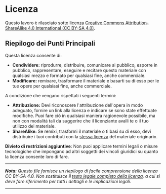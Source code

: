 # Licenza

Questo lavoro è rilasciato sotto licenza [Creative Commons Attribution-ShareAlike 4.0 International (CC BY-SA 4.0)](https://creativecommons.org/licenses/by-sa/4.0/).

## Riepilogo dei Punti Principali

Questa licenza consente di:

*   **Condividere:** riprodurre, distribuire, comunicare al pubblico, esporre in pubblico, rappresentare, eseguire e recitare questo materiale con qualsiasi mezzo e formato per qualsiasi fine, anche commerciale.
*   **Modificare:** remixare, trasformare il materiale e basarti su di esso per le tue opere per qualsiasi fine, anche commerciale.

A condizione che vengano rispettati i seguenti termini:

*   **Attribuzione:** Devi riconoscere l'attribuzione dell'opera in modo adeguato, fornire un link alla licenza e indicare se sono state effettuate modifiche. Puoi fare ciò in qualsiasi maniera ragionevole possibile, ma non con modalità tali da suggerire che il licenziante avalli te o il tuo utilizzo del materiale.
*   **ShareAlike:** Se remixi, trasformi il materiale o ti basi su di esso, devi distribuire i tuoi contributi con la [stessa licenza](https://creativecommons.org/licenses/by-sa/4.0/) del materiale originario.

**Divieto di restrizioni aggiuntive**: Non puoi applicare termini legali o misure tecnologiche che impongano ad altri soggetti dei vincoli giuridici su quanto la licenza consente loro di fare.

---

***Nota**: Questo file fornisce un riepilogo di facile comprensione della licenza CC BY-SA 4.0. Non sostituisce il [testo legale completo della licenza](https://creativecommons.org/licenses/by-sa/4.0/legalcode.i), a cui si deve fare riferimento per tutti i dettagli e le implicazioni legali.*

---

